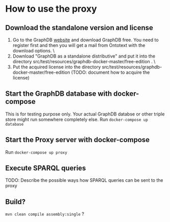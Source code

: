# How to use the proxy
## Download the standalone version and license
1. Go to the GraphDB [website](https://graphdb.ontotext.com/) and download GraphDB free. You need to register first and then you will get a mail from Ontotext with the download options. \
2. Download "GraphDB as a standalone distributive" and put it into the directory src/test/resources/graphdb-docker-master/free-edition . \
3. Put the acquired license into the directory src/test/resources/graphdb-docker-master/free-edition (TODO: document how to acquire the license)

## Start the GraphDB database with docker-compose
This is for testing purpose only. Your actual GraphDB databse or other triple store might run somewhere completely else.
Run `docker-compose up database`

## Start the Proxy server with docker-compose
Run `docker-compose up proxy`

## Execute SPARQL queries
TODO: Describe the possible ways how SPARQL queries can be sent to the proxy

## Build?
`mvn clean compile assembly:single` ?

